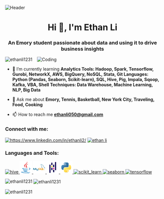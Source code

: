![Header](./your-header-image-name.png)
<h1 align="center">Hi 👋, I'm Ethan Li</h1>
<h3 align="center">An Emory student passionate about data and using it to drive business insights</h3>
<img align="right" alt="Coding" width="400" src="https://cdn.dribbble.com/users/1162077/screenshots/3848914/programmer.gif">


<p align="left"> <img src="https://komarev.com/ghpvc/?username=ethanli1231&label=Profile%20views&color=0e75b6&style=flat" alt="ethanli1231" /> </p>


- 🌱 I’m currently learning **Analytics Tools: Hadoop, Spark, Tensorflow, Gurobi, NetworkX, AWS, BigQuery, NoSQL, Stata, Git Languages: Python (Pandas, Seaborn, Scikit-learn), SQL, Hive, Pig, Impala, Sqoop, Kafka, VBA, Shell Techniques: Data Warehouse, Machine Learning, NLP, Big Data**

- 💬 Ask me about **Emory, Tennis, Basketball, New York City, Traveling, Food, Cooking**

- 📫 How to reach me **ethanli050@gmail.com**

<h3 align="left">Connect with me:</h3>
<p align="left">
<a href="https://linkedin.com/in/https://www.linkedin.com/in/ethanli2/" target="blank"><img align="center" src="https://raw.githubusercontent.com/rahuldkjain/github-profile-readme-generator/master/src/images/icons/Social/linked-in-alt.svg" alt="https://www.linkedin.com/in/ethanli2/" height="30" width="40" /></a>
<a href="https://fb.com/ethan li" target="blank"><img align="center" src="https://raw.githubusercontent.com/rahuldkjain/github-profile-readme-generator/master/src/images/icons/Social/facebook.svg" alt="ethan li" height="30" width="40" /></a>
</p>

<h3 align="left">Languages and Tools:</h3>
<p align="left"> <a href="https://hive.apache.org/" target="_blank" rel="noreferrer"> <img src="https://www.vectorlogo.zone/logos/apache_hive/apache_hive-icon.svg" alt="hive" width="40" height="40"/> </a> <a href="https://www.java.com" target="_blank" rel="noreferrer"> <img src="https://raw.githubusercontent.com/devicons/devicon/master/icons/java/java-original.svg" alt="java" width="40" height="40"/> </a> <a href="https://www.mysql.com/" target="_blank" rel="noreferrer"> <img src="https://raw.githubusercontent.com/devicons/devicon/master/icons/mysql/mysql-original-wordmark.svg" alt="mysql" width="40" height="40"/> </a> <a href="https://pandas.pydata.org/" target="_blank" rel="noreferrer"> <img src="https://raw.githubusercontent.com/devicons/devicon/2ae2a900d2f041da66e950e4d48052658d850630/icons/pandas/pandas-original.svg" alt="pandas" width="40" height="40"/> </a> <a href="https://www.python.org" target="_blank" rel="noreferrer"> <img src="https://raw.githubusercontent.com/devicons/devicon/master/icons/python/python-original.svg" alt="python" width="40" height="40"/> </a> <a href="https://scikit-learn.org/" target="_blank" rel="noreferrer"> <img src="https://upload.wikimedia.org/wikipedia/commons/0/05/Scikit_learn_logo_small.svg" alt="scikit_learn" width="40" height="40"/> </a> <a href="https://seaborn.pydata.org/" target="_blank" rel="noreferrer"> <img src="https://seaborn.pydata.org/_images/logo-mark-lightbg.svg" alt="seaborn" width="40" height="40"/> </a> <a href="https://www.tensorflow.org" target="_blank" rel="noreferrer"> <img src="https://www.vectorlogo.zone/logos/tensorflow/tensorflow-icon.svg" alt="tensorflow" width="40" height="40"/> </a> </p>

<p><img align="left" src="https://github-readme-stats.vercel.app/api/top-langs?username=ethanli1231&show_icons=true&locale=en&layout=compact" alt="ethanli1231" /></p>

<p>&nbsp;<img align="center" src="https://github-readme-stats.vercel.app/api?username=ethanli1231&show_icons=true&locale=en" alt="ethanli1231" /></p>

<p><img align="center" src="https://github-readme-streak-stats.herokuapp.com/?user=ethanli1231&" alt="ethanli1231" /></p>
